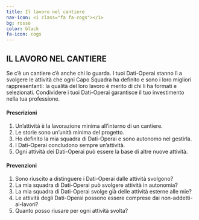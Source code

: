 ```yaml
---
title: Il lavoro nel cantiere
nav-icon: <i class="fa fa-cogs"></i>
bg: rosso
color: black
fa-icon: cogs
---
```


## IL LAVORO NEL CANTIERE

Se c’è un cantiere c’è anche chi lo guarda. I tuoi Dati-Operai stanno lì a svolgere le attività che ogni Capo Squadra ha definito e sono i loro migliori rappresentanti: la qualità del loro lavoro è merito di chi li ha formati e selezionati. Condividere i tuoi Dati-Operai garantisce il tuo investimento nella tua professione. 

#### <i class="fa fa-exclamation-circle"></i> Prescrizioni

1. Un’attività è la lavorazione minima all’interno di un cantiere.
2. Le storie sono un’unità minima del progetto. 
3. Ho definito la mia squadra di Dati-Operai e sono autonomo nel gestirla.
4. I Dati-Operai concludono sempre un’attività.  
5. Ogni attività dei Dati-Operai può essere la base di altre nuove attività.

#### <i class="fa fa-question-circle"></i> Prevenzioni

1. Sono riuscito a distinguere i Dati-Operai dalle attività svolgono?
2. La mia squadra di Dati-Operai può svolgere attività in autonomia?
3. La mia squadra di Dati-Operai svolge già delle attività esterne alle mie?
4. Le attività degli Dati-Operai possono essere comprese dai non-addetti-ai-lavori?
5. Quanto posso riusare per ogni attività svolta?
